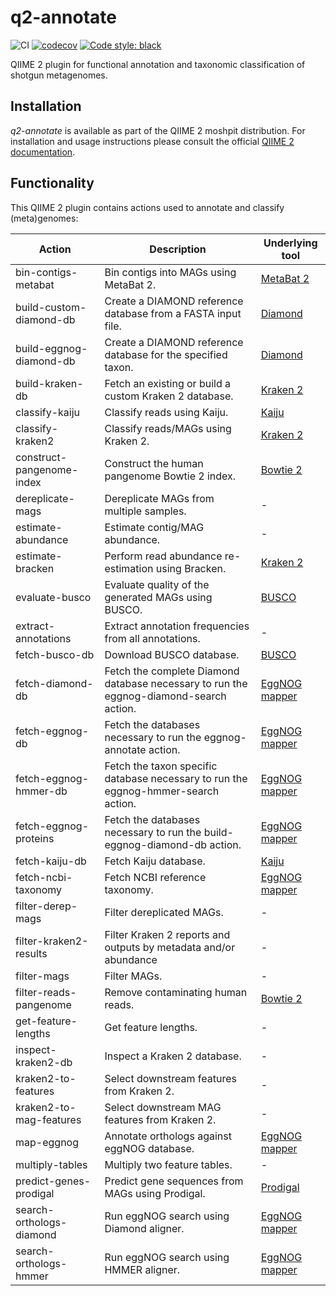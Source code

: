 # q2-annotate
![CI](https://github.com/bokulich-lab/q2-annotate/actions/workflows/ci.yaml/badge.svg)
[![codecov](https://codecov.io/gh/bokulich-lab/q2-annotate/graph/badge.svg?token=PSCAYJUP01)](https://codecov.io/gh/bokulich-lab/q2-annotate)
[![Code style: black](https://img.shields.io/badge/code%20style-black-000000.svg)](https://github.com/psf/black)

QIIME 2 plugin for functional annotation and taxonomic classification of shotgun metagenomes.

## Installation
_q2-annotate_ is available as part of the QIIME 2 moshpit distribution. For installation and usage instructions please consult the official [QIIME 2 documentation](https://docs.qiime2.org).

## Functionality
This QIIME 2 plugin contains actions used to annotate and classify (meta)genomes:

| Action                    | Description                                                                            | Underlying tool       |
|---------------------------|----------------------------------------------------------------------------------------|-----------------------|
| bin-contigs-metabat       | Bin contigs into MAGs using MetaBat 2.                                                 | [MetaBat 2](https://bitbucket.org/berkeleylab/metabat/src/master/) |
| build-custom-diamond-db   | Create a DIAMOND reference database from a FASTA input file.                           | [Diamond](https://github.com/bbuchfink/diamond) |
| build-eggnog-diamond-db   | Create a DIAMOND reference database for the specified taxon.                           | [Diamond](https://github.com/bbuchfink/diamond) |
| build-kraken-db           | Fetch an existing or build a custom Kraken 2 database.                                 | [Kraken 2](https://ccb.jhu.edu/software/kraken2/)      |
| classify-kaiju            | Classify reads using Kaiju.                                                            | [Kaiju](https://bioinformatics-centre.github.io/kaiju/) |
| classify-kraken2          | Classify reads/MAGs using Kraken 2.                                                    | [Kraken 2](https://ccb.jhu.edu/software/kraken2/)      |
| construct-pangenome-index | Construct the human pangenome Bowtie 2 index.                                          | [Bowtie 2](https://bowtie-bio.sourceforge.net/bowtie2/index.shtml) |
| dereplicate-mags          | Dereplicate MAGs from multiple samples.                                                | - |
| estimate-abundance        | Estimate contig/MAG abundance.                                                         | - |
| estimate-bracken          | Perform read abundance re-estimation using Bracken.                                    | [Kraken 2](https://ccb.jhu.edu/software/bracken/) |
| evaluate-busco            | Evaluate quality of the generated MAGs using BUSCO.                                    | [BUSCO](https://busco.ezlab.org) |
| extract-annotations       | Extract annotation frequencies from all annotations.                                   | - |
| fetch-busco-db            | Download BUSCO database.                                                               | [BUSCO](https://busco.ezlab.org) |
| fetch-diamond-db          | Fetch the complete Diamond database necessary to run the eggnog-diamond-search action. | [EggNOG mapper](https://github.com/eggnogdb/eggnog-mapper) |
| fetch-eggnog-db           | Fetch the databases necessary to run the eggnog-annotate action.                       | [EggNOG mapper](https://github.com/eggnogdb/eggnog-mapper) |
| fetch-eggnog-hmmer-db     | Fetch the taxon specific database necessary to run the eggnog-hmmer-search action.     | [EggNOG mapper](https://github.com/eggnogdb/eggnog-mapper) |
| fetch-eggnog-proteins     | Fetch the databases necessary to run the build-eggnog-diamond-db action.               | [EggNOG mapper](https://github.com/eggnogdb/eggnog-mapper) |
| fetch-kaiju-db            | Fetch Kaiju database.                                                                  | [Kaiju](https://bioinformatics-centre.github.io/kaiju/) |
| fetch-ncbi-taxonomy       | Fetch NCBI reference taxonomy.                                                         | [EggNOG mapper](https://github.com/eggnogdb/eggnog-mapper) |
| filter-derep-mags         | Filter dereplicated MAGs.                                                              | - |
| filter-kraken2-results    | Filter Kraken 2 reports and outputs by metadata and/or abundance                       | - |
| filter-mags               | Filter MAGs.                                                                           | - |
| filter-reads-pangenome    | Remove contaminating human reads.                                                      | [Bowtie 2](https://bowtie-bio.sourceforge.net/bowtie2/index.shtml) |
| get-feature-lengths       | Get feature lengths.                                                                   | - |
| inspect-kraken2-db        | Inspect a Kraken 2 database.                                                           | - |
| kraken2-to-features       | Select downstream features from Kraken 2.                                              | - |
| kraken2-to-mag-features   | Select downstream MAG features from Kraken 2.                                          | - |
| map-eggnog                | Annotate orthologs against eggNOG database.                                            | [EggNOG mapper](https://github.com/eggnogdb/eggnog-mapper) |
| multiply-tables           | Multiply two feature tables.                                                           | - |
| predict-genes-prodigal    | Predict gene sequences from MAGs using Prodigal.                                       | [Prodigal](https://github.com/hyattpd/Prodigal) |
| search-orthologs-diamond  | Run eggNOG search using Diamond aligner.                                               | [EggNOG mapper](https://github.com/eggnogdb/eggnog-mapper) |
| search-orthologs-hmmer    | Run eggNOG search using HMMER aligner.                                                 | [EggNOG mapper](https://github.com/eggnogdb/eggnog-mapper) |
